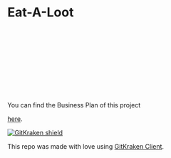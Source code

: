 # Eat-A-Loot

<object data="https://github.com/GeorgeApos/Eat-A-Loot/blob/main/%CE%92usiness%20Plan%20%CE%95at%20a%20Loot%20.pdf" type="application/pdf" width="700px" height="700px">
    <embed src="http://yoursite.com/the.pdf">
    <p>You can find the Business Plan of this project </p><a href="https://github.com/GeorgeApos/Eat-A-Loot/blob/main/%CE%92usiness%20Plan%20%CE%95at%20a%20Loot%20.pdf">here</a>.</p>
    </embed>
</object>

[![GitKraken shield](https://img.shields.io/badge/GitKraken-Legendary%20Git%20Tools-teal?style=plastic&logo=gitkraken)](https://gitkraken.com/invite/<your-referral-code>)

This repo was made with love using [GitKraken Client](https://gitkraken.com/geoapos). 
